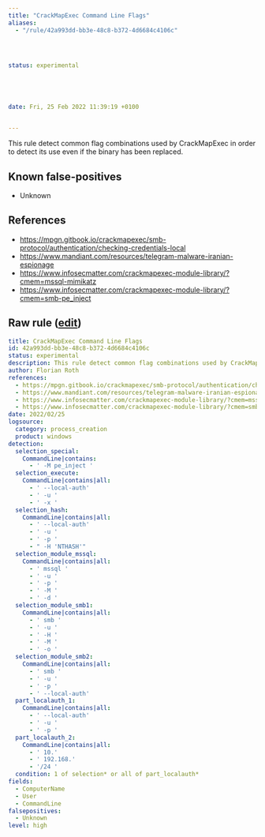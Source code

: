 ```yaml
---
title: "CrackMapExec Command Line Flags"
aliases:
  - "/rule/42a993dd-bb3e-48c8-b372-4d6684c4106c"




status: experimental





date: Fri, 25 Feb 2022 11:39:19 +0100


---
```


This rule detect common flag combinations used by CrackMapExec in order to detect its use even if the binary has been replaced.

<!--more-->


## Known false-positives

* Unknown



## References

* https://mpgn.gitbook.io/crackmapexec/smb-protocol/authentication/checking-credentials-local
* https://www.mandiant.com/resources/telegram-malware-iranian-espionage
* https://www.infosecmatter.com/crackmapexec-module-library/?cmem=mssql-mimikatz
* https://www.infosecmatter.com/crackmapexec-module-library/?cmem=smb-pe_inject


## Raw rule ([edit](https://github.com/SigmaHQ/sigma/edit/master/rules/windows/process_creation/proc_creation_win_susp_crackmapexec_flags.yml))
```yaml
title: CrackMapExec Command Line Flags
id: 42a993dd-bb3e-48c8-b372-4d6684c4106c
status: experimental
description: This rule detect common flag combinations used by CrackMapExec in order to detect its use even if the binary has been replaced.
author: Florian Roth
references:
  - https://mpgn.gitbook.io/crackmapexec/smb-protocol/authentication/checking-credentials-local
  - https://www.mandiant.com/resources/telegram-malware-iranian-espionage
  - https://www.infosecmatter.com/crackmapexec-module-library/?cmem=mssql-mimikatz
  - https://www.infosecmatter.com/crackmapexec-module-library/?cmem=smb-pe_inject
date: 2022/02/25
logsource:
  category: process_creation
  product: windows
detection:
  selection_special:
    CommandLine|contains:
      - ' -M pe_inject '
  selection_execute:
    CommandLine|contains|all:
      - ' --local-auth'
      - ' -u '
      - ' -x '
  selection_hash:
    CommandLine|contains|all:
      - ' --local-auth'
      - ' -u '
      - ' -p '
      - " -H 'NTHASH'"
  selection_module_mssql:
    CommandLine|contains|all:
      - ' mssql '
      - ' -u '
      - ' -p '
      - ' -M '
      - ' -d '
  selection_module_smb1:
    CommandLine|contains|all:
      - ' smb '
      - ' -u '
      - ' -H '
      - ' -M '
      - ' -o '
  selection_module_smb2:
    CommandLine|contains|all:
      - ' smb '
      - ' -u '
      - ' -p '
      - ' --local-auth'
  part_localauth_1:
    CommandLine|contains|all:
      - ' --local-auth'
      - ' -u '
      - ' -p '
  part_localauth_2:
    CommandLine|contains|all:
      - ' 10.'
      - ' 192.168.'
      - '/24 '
  condition: 1 of selection* or all of part_localauth*
fields:
  - ComputerName
  - User
  - CommandLine
falsepositives:
  - Unknown
level: high

```
